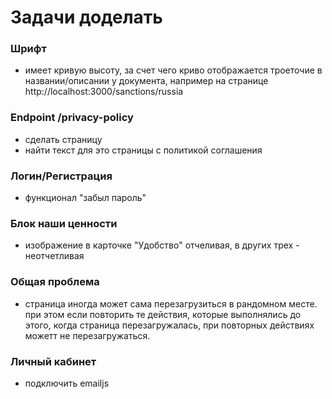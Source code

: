 # Задачи доделать

### Шрифт

- имеет кривую высоту, за счет чего криво отображается троеточие в названии/описании у документа, например на странице http://localhost:3000/sanctions/russia

### Endpoint /privacy-policy

- сделать страницу
- найти текст для это страницы с политикой соглашения

### Логин/Регистрация

- функционал "забыл пароль"

### Блок наши ценности

- изображение в карточке "Удобство" отчеливая, в других трех - неотчетливая

### Общая проблема

- страница иногда может сама перезагрузиться в рандомном месте. при этом если повторить те действия, которые выполнялись до этого, когда страница перезагружалась, при повторных действиях можетт не перезагружаться.

### Личный кабинет

- подключить emailjs


